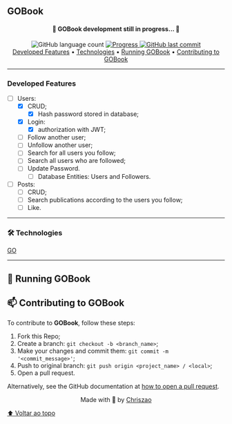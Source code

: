 ## GOBook

<h4 align="center"> 
    🚧 GOBook development still in progress... 🚧
</h4>

<div align="center">
  <img alt="GitHub language count" src="https://img.shields.io/github/languages/count/Chriszao/GOBook?color=%2304D361" />

  <a href="http://makeapullrequest.com">
    <img src="https://img.shields.io/badge/progress-0%25-brightgreen.svg" alt="Progress">
  </a>
	
  <a href="https://github.com/Chriszao/GOBook/commits/master">
    <img alt="GitHub last commit" src="https://img.shields.io/github/last-commit/Chriszao/GOBook">
  </a>
</div>

<div align="center">
 <a href="#developed-features">Developed Features</a> •
 <a href="#technologies">Technologies</a> •
 <a href="#running-gobook">Running GOBook</a> •
 <a href="#contributing-gobook">Contributing to GOBook</a>
</div>

---

### Developed Features

<!-- #### Back-end: -->
- [ ] Users:
    - [x] CRUD;
      - [x] Hash password stored in database;
    - [x] Login:
      - [x] authorization with JWT;
    - [ ] Follow another user;
    - [ ] Unfollow another user;
    - [ ] Search for all users you follow;
    - [ ] Search all users who are followed;
    - [ ] Update Password.
        - [ ] Database Entities: Users and Followers.

- [ ] Posts:
    - [ ] CRUD;
    - [ ] Search publications according to the users you follow;
    - [ ] Like.
--- 

### 🛠️ Technologies

[GO](https://go.dev/learn/)

---
## 🚀 Running GOBook

## 📫 Contributing to GOBook

To contribute to <strong>GOBook</strong>, follow these steps:

1. Fork this Repo;
2. Create a branch: `git checkout -b <branch_name>`;
3. Make your changes and commit them: `git commit -m '<commit_message>'`;
4. Push to original branch: `git push origin <project_name> / <local>`;
5. Open a pull request.

Alternatively, see the GitHub documentation at [how to open a pull request](https://help.github.com/en/github/collaborating-with-issues-and-pull-requests/creating-a-pull-request).



<div align="center">
    <p>Made with 💙 by <a href="https://github.com/Chriszao">Chriszao</a></p>
</div>


[⬆ Voltar ao topo](#GOBook)<br>
